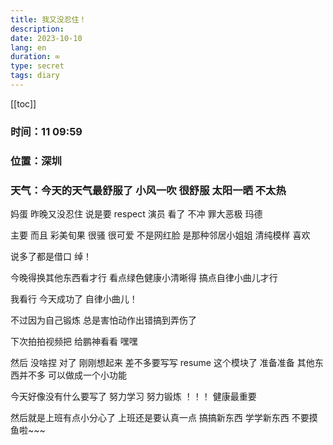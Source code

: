 ```yaml
---
title: 我又没忍住！
description: 
date: 2023-10-10
lang: en
duration: ∞
type: secret
tags: diary
---
```

[[toc]]

### 时间：11 09:59

### 位置：深圳

### 天气：今天的天气最舒服了 小风一吹 很舒服 太阳一晒 不太热

妈蛋 昨晚又没忍住 说是要 respect 演员 看了 不冲 罪大恶极 玛德 

主要 而且 彩美旬果 很骚 很可爱 不是网红脸 是那种邻居小姐姐 清纯模样 喜欢

说多了都是借口 绰！

今晚得换其他东西看才行 看点绿色健康小清晰得 搞点自律小曲儿才行

我看行 今天成功了 自律小曲儿！

不过因为自己锻炼 总是害怕动作出错搞到弄伤了

下次拍拍视频把 给鹏神看看 嘿嘿

然后 没啥捏 对了 刚刚想起来 差不多要写写 resume 这个模块了 准备准备 其他东西并不多 可以做成一个小功能

今天好像没有什么要写了 努力学习 努力锻炼 ！！！ 健康最重要 

然后就是上班有点小分心了 上班还是要认真一点 搞搞新东西 学学新东西 不要摸鱼啦~~~

